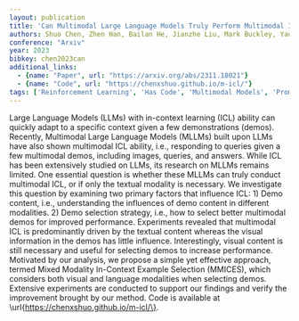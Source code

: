 ```yaml
---
layout: publication
title: 'Can Multimodal Large Language Models Truly Perform Multimodal In-context Learning?'
authors: Shuo Chen, Zhen Han, Bailan He, Jianzhe Liu, Mark Buckley, Yao Qin, Philip Torr, Volker Tresp, Jindong Gu
conference: "Arxiv"
year: 2023
bibkey: chen2023can
additional_links:
  - {name: "Paper", url: "https://arxiv.org/abs/2311.18021"}
  - {name: "Code", url: "https://chenxshuo.github.io/m-icl/"}
tags: ['Reinforcement Learning', 'Has Code', 'Multimodal Models', 'Prompting', 'In-Context Learning']
---
```

Large Language Models (LLMs) with in-context learning (ICL) ability can
quickly adapt to a specific context given a few demonstrations (demos).
Recently, Multimodal Large Language Models (MLLMs) built upon LLMs have also
shown multimodal ICL ability, i.e., responding to queries given a few
multimodal demos, including images, queries, and answers. While ICL has been
extensively studied on LLMs, its research on MLLMs remains limited. One
essential question is whether these MLLMs can truly conduct multimodal ICL, or
if only the textual modality is necessary. We investigate this question by
examining two primary factors that influence ICL: 1) Demo content, i.e.,
understanding the influences of demo content in different modalities. 2) Demo
selection strategy, i.e., how to select better multimodal demos for improved
performance. Experiments revealed that multimodal ICL is predominantly driven
by the textual content whereas the visual information in the demos has little
influence. Interestingly, visual content is still necessary and useful for
selecting demos to increase performance. Motivated by our analysis, we propose
a simple yet effective approach, termed Mixed Modality In-Context Example
Selection (MMICES), which considers both visual and language modalities when
selecting demos. Extensive experiments are conducted to support our findings
and verify the improvement brought by our method. Code is available at
\url\{https://chenxshuo.github.io/m-icl/\}.
